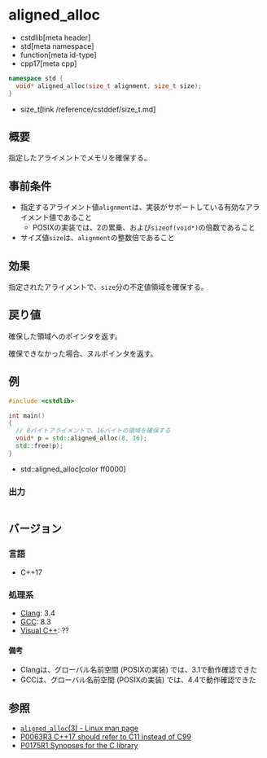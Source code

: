 # aligned_alloc
* cstdlib[meta header]
* std[meta namespace]
* function[meta id-type]
* cpp17[meta cpp]

```cpp
namespace std {
  void* aligned_alloc(size_t alignment, size_t size);
}
```
* size_t[link /reference/cstddef/size_t.md]

## 概要
指定したアライメントでメモリを確保する。


## 事前条件
- 指定するアライメント値`alignment`は、実装がサポートしている有効なアライメント値であること
    - POSIXの実装では、2の累乗、および`sizeof(void*)`の倍数であること
- サイズ値`size`は、`alignment`の整数倍であること


## 効果
指定されたアライメントで、`size`分の不定値領域を確保する。


## 戻り値
確保した領域へのポインタを返す。

確保できなかった場合、ヌルポインタを返す。


## 例
```cpp example
#include <cstdlib>

int main()
{
  // 8バイトアライメントで、16バイトの領域を確保する
  void* p = std::aligned_alloc(8, 16);
  std::free(p);
}
```
* std::aligned_alloc[color ff0000]

### 出力
```
```


## バージョン
### 言語
- C++17

### 処理系
- [Clang](/implementation.md#clang): 3.4
- [GCC](/implementation.md#gcc): 8.3
- [Visual C++](/implementation.md#visual_cpp): ??

#### 備考
- Clangは、グローバル名前空間 (POSIXの実装) では、3.1で動作確認できた
- GCCは、グローバル名前空間 (POSIXの実装) では、4.4で動作確認できた


## 参照
- [`aligned_alloc`(3) - Linux man page](https://linux.die.net/man/3/aligned_alloc)
- [P0063R3 C++17 should refer to C11 instead of C99](http://www.open-std.org/jtc1/sc22/wg21/docs/papers/2016/p0063r3.html)
- [P0175R1 Synopses for the C library](http://www.open-std.org/jtc1/sc22/wg21/docs/papers/2016/p0175r1.html)
